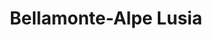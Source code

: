 ---
name: Bellamonte
title: Bellamonte-Alpe Lusia
region: Trentino-Alto Adige
country: Italia
group: Val di Fiemme
---